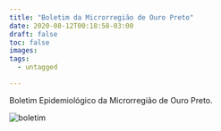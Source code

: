 ```yaml
---
title: "Boletim da Microrregião de Ouro Preto"
date: 2020-08-12T00:18:58-03:00
draft: false
toc: false
images:
tags: 
  - untagged

---
```


Boletim Epidemiológico da Microrregião de Ouro Preto.

![boletim](/Ouro_Preto(6).jpg)